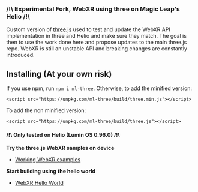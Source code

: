 ### /!\ Experimental Fork, WebXR using three on Magic Leap's Helio /!\

Custom version of [three.js](https://threejs.org/) used to test and update the WebXR API implementation in three and Helio and make sure they match. The goal is then to use the work done here and propose updates to the main three.js repo. WebXR is still an unstable API and breaking changes are constantly introduced. 

## Installing (At your own risk)

If you use npm, run  `npm i ml-three`. Otherwise, to add the minified version:

```
<script src="https://unpkg.com/ml-three/build/three.min.js"></script>
```

To add the non minified version:

```
<script src="https://unpkg.com/ml-three/build/three.js"></script>
```

#### /!\ Only tested on Helio (Lumin OS **0.96.0**) /!\

**Try the three.js WebXR samples on device**
- [Working WebXR examples](https://mvilledieu.github.io/three.js/examples/?q=webvr)

**Start building using the hello world**
- [WebXR Hello World](https://github.com/mvilledieu/ml-threejs-webxr-hello-world)
